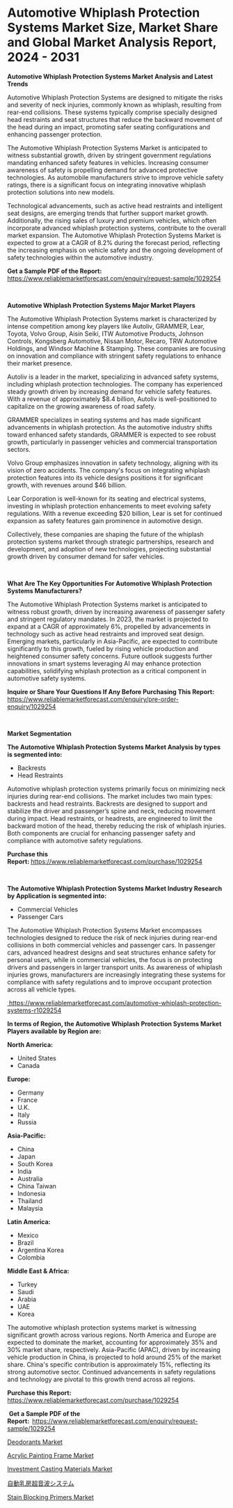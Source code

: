 <p><h1>Automotive Whiplash Protection Systems Market Size, Market Share and Global Market Analysis Report, 2024 - 2031</h1></p><p><strong>Automotive Whiplash Protection Systems Market Analysis and Latest Trends</strong></p>
<p><p>Automotive Whiplash Protection Systems are designed to mitigate the risks and severity of neck injuries, commonly known as whiplash, resulting from rear-end collisions. These systems typically comprise specially designed head restraints and seat structures that reduce the backward movement of the head during an impact, promoting safer seating configurations and enhancing passenger protection.</p><p>The Automotive Whiplash Protection Systems Market is anticipated to witness substantial growth, driven by stringent government regulations mandating enhanced safety features in vehicles. Increasing consumer awareness of safety is propelling demand for advanced protective technologies. As automobile manufacturers strive to improve vehicle safety ratings, there is a significant focus on integrating innovative whiplash protection solutions into new models.</p><p>Technological advancements, such as active head restraints and intelligent seat designs, are emerging trends that further support market growth. Additionally, the rising sales of luxury and premium vehicles, which often incorporate advanced whiplash protection systems, contribute to the overall market expansion. The Automotive Whiplash Protection Systems Market is expected to grow at a CAGR of 8.2% during the forecast period, reflecting the increasing emphasis on vehicle safety and the ongoing development of safety technologies within the automotive industry.</p></p>
<p><strong>Get a Sample PDF of the Report:&nbsp;</strong> <a href="https://www.reliablemarketforecast.com/enquiry/request-sample/1029254">https://www.reliablemarketforecast.com/enquiry/request-sample/1029254</a></p>
<p>&nbsp;</p>
<p><strong>Automotive Whiplash Protection Systems Major Market Players</strong></p>
<p><p>The Automotive Whiplash Protection Systems market is characterized by intense competition among key players like Autoliv, GRAMMER, Lear, Toyota, Volvo Group, Aisin Seiki, ITW Automotive Products, Johnson Controls, Kongsberg Automotive, Nissan Motor, Recaro, TRW Automotive Holdings, and Windsor Machine & Stamping. These companies are focusing on innovation and compliance with stringent safety regulations to enhance their market presence.</p><p>Autoliv is a leader in the market, specializing in advanced safety systems, including whiplash protection technologies. The company has experienced steady growth driven by increasing demand for vehicle safety features. With a revenue of approximately $8.4 billion, Autoliv is well-positioned to capitalize on the growing awareness of road safety.</p><p>GRAMMER specializes in seating systems and has made significant advancements in whiplash protection. As the automotive industry shifts toward enhanced safety standards, GRAMMER is expected to see robust growth, particularly in passenger vehicles and commercial transportation sectors.</p><p>Volvo Group emphasizes innovation in safety technology, aligning with its vision of zero accidents. The company's focus on integrating whiplash protection features into its vehicle designs positions it for significant growth, with revenues around $46 billion.</p><p>Lear Corporation is well-known for its seating and electrical systems, investing in whiplash protection enhancements to meet evolving safety regulations. With a revenue exceeding $20 billion, Lear is set for continued expansion as safety features gain prominence in automotive design.</p><p>Collectively, these companies are shaping the future of the whiplash protection systems market through strategic partnerships, research and development, and adoption of new technologies, projecting substantial growth driven by consumer demand for safer vehicles.</p></p>
<p>&nbsp;</p>
<p><strong>What Are The Key Opportunities For Automotive Whiplash Protection Systems Manufacturers?</strong></p>
<p><p>The Automotive Whiplash Protection Systems market is anticipated to witness robust growth, driven by increasing awareness of passenger safety and stringent regulatory mandates. In 2023, the market is projected to expand at a CAGR of approximately 6%, propelled by advancements in technology such as active head restraints and improved seat design. Emerging markets, particularly in Asia-Pacific, are expected to contribute significantly to this growth, fueled by rising vehicle production and heightened consumer safety concerns. Future outlook suggests further innovations in smart systems leveraging AI may enhance protection capabilities, solidifying whiplash protection as a critical component in automotive safety systems.</p></p>
<p><strong>Inquire or Share Your Questions If Any Before Purchasing This Report:</strong> <a href="https://www.reliablemarketforecast.com/enquiry/pre-order-enquiry/1029254">https://www.reliablemarketforecast.com/enquiry/pre-order-enquiry/1029254</a></p>
<p>&nbsp;</p>
<p><strong>Market Segmentation</strong></p>
<p><strong>The Automotive Whiplash Protection Systems Market Analysis by types is segmented into:</strong></p>
<p><ul><li>Backrests</li><li>Head Restraints</li></ul></p>
<p><p>Automotive whiplash protection systems primarily focus on minimizing neck injuries during rear-end collisions. The market includes two main types: backrests and head restraints. Backrests are designed to support and stabilize the driver and passenger’s spine and neck, reducing movement during impact. Head restraints, or headrests, are engineered to limit the backward motion of the head, thereby reducing the risk of whiplash injuries. Both components are crucial for enhancing passenger safety and compliance with automotive safety regulations.</p></p>
<p><strong>Purchase this Report:&nbsp;</strong><a href="https://www.reliablemarketforecast.com/purchase/1029254">https://www.reliablemarketforecast.com/purchase/1029254</a></p>
<p>&nbsp;</p>
<p><strong>The Automotive Whiplash Protection Systems Market Industry Research by Application is segmented into:</strong></p>
<p><ul><li>Commercial Vehicles</li><li>Passenger Cars</li></ul></p>
<p><p>The Automotive Whiplash Protection Systems Market encompasses technologies designed to reduce the risk of neck injuries during rear-end collisions in both commercial vehicles and passenger cars. In passenger cars, advanced headrest designs and seat structures enhance safety for personal users, while in commercial vehicles, the focus is on protecting drivers and passengers in larger transport units. As awareness of whiplash injuries grows, manufacturers are increasingly integrating these systems for compliance with safety regulations and to improve occupant protection across all vehicle types.</p></p>
<p><a href="https://www.reliablemarketforecast.com/automotive-whiplash-protection-systems-r1029254">&nbsp;https://www.reliablemarketforecast.com/automotive-whiplash-protection-systems-r1029254</a></p>
<p><strong>In terms of Region, the Automotive Whiplash Protection Systems Market Players available by Region are:</strong></p>
<p>
    <p> <strong> North America: </strong>
        <ul>
            <li>United States</li>
            <li>Canada</li>
        </ul>
        </p> 
    <p> <strong> Europe: </strong>
        <ul>
            <li>Germany</li>
            <li>France</li>
            <li>U.K.</li>
            <li>Italy</li>
            <li>Russia</li>
        </ul>
        </p> 
    <p> <strong> Asia-Pacific: </strong>
        <ul>
            <li>China</li>
            <li>Japan</li>
            <li>South Korea</li>
            <li>India</li>
            <li>Australia</li>
            <li>China Taiwan</li>
            <li>Indonesia</li>
            <li>Thailand</li>
            <li>Malaysia</li>
        </ul>
        </p> 
    <p> <strong> Latin America: </strong>
        <ul>
            <li>Mexico</li>
            <li>Brazil</li>
            <li>Argentina Korea</li>
            <li>Colombia</li>
        </ul>
        </p> 
    <p> <strong> Middle East & Africa: </strong>
        <ul>
            <li>Turkey</li>
            <li>Saudi</li>
            <li>Arabia</li>
            <li>UAE</li>
            <li>Korea</li>
        </ul>
    </p>
    </p>
<p><p>The automotive whiplash protection systems market is witnessing significant growth across various regions. North America and Europe are expected to dominate the market, accounting for approximately 35% and 30% market share, respectively. Asia-Pacific (APAC), driven by increasing vehicle production in China, is projected to hold around 25% of the market share. China's specific contribution is approximately 15%, reflecting its strong automotive sector. Continued advancements in safety regulations and technology are pivotal to this growth trend across all regions.</p></p>
<p><strong>Purchase this Report: </strong><a href="https://www.reliablemarketforecast.com/purchase/1029254">https://www.reliablemarketforecast.com/purchase/1029254</a></p>
<p>&nbsp;<strong>Get a Sample PDF of the Report:&nbsp;&nbsp;</strong><a href="https://www.reliablemarketforecast.com/enquiry/request-sample/1029254">https://www.reliablemarketforecast.com/enquiry/request-sample/1029254</a></p>
<p><strong></strong></p>
<p><p><a href="https://github.com/RoccoManning/Market-Research-Report-List-6/blob/main/deodorants-market.md">Deodorants Market</a></p><p><a href="https://www.linkedin.com/pulse/future-trajectory-acrylic-painting-frame-market-emerging-trends-zah2c?trackingId=k70dRDY8QtOA9sSVYGi3IQ%3D%3D">Acrylic Painting Frame Market</a></p><p><a href="https://www.linkedin.com/pulse/investment-casting-materials-market-global-trends-forecast-akwvc?trackingId=1KyIFpbFQgKlZGXSQftMmA%3D%3D">Investment Casting Materials Market</a></p><p><a href="https://medium.com/@dfs4ff/automated-breasts-ultrasound-systems-aae3b340bbb3">自動乳房超音波システム</a></p><p><a href="https://issuu.com/reportprime-2/docs/stain-blocking-primers-market-size-_420809e1ae359f">Stain Blocking Primers Market</a></p></p>